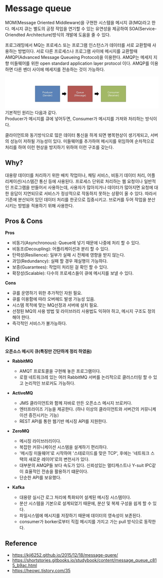 # Message queue
MOM(Message Oriented Middleware)을 구현한 시스템을 메시지 큐(MQ)라고 한다. 메시지 큐는 별도의 공정 작업을 연기할 수 있는 유연성을 제공하여 SOA(Service-Oriendted Architecture)방식의 개발에 도움을 줄 수 있다.  
  
프로그래밍에서 MQ는 프로세스 또는 프로그램 인스턴스가 데이터를 서로 교환할때 사용하는 방법이다. 서로 다른 프로세스나 프로그램 사이에 메시지를 교환할때 AMQP(Advanced Message Queueing Protocol)을 이용한다. AMQP는 메세지 지향 미들웨어를 위한 open standard application layer protocol 이다. AMQP를 이용하면 다른 벤더 사이에 메세지를 전송하는 것이 가능하다.  

![Message Queue basic process](https://github.com/mataeLee/Study-Tech/blob/master/resource/mq%20process.png)
기본적인 원리는 다음과 같다.  
Producer가 메시지를 큐에 넣어두면, Consumer가 메시지를 가져와 처리하는 방식이다.

클라이언트와 동기방식으로 많은 데이터 통신을 하게 되면 병목현상이 생기게되고, 서버의 성능이 저하될 가능성이 있다. 미들웨어를 추가하여 메시지를 위임하여 순차적으로 처리를 하여 이런 현상을 방지하기 위하여 이런 구조를 갖는다.
  
## Why?
대용량 데이터를 처리하기 위한 배치 작업이나, 채팅 서비스, 비동기 데이터 처리, 어플리케이션/시스템간 통신 등에 사용된다. 프로세스 단위로 처리하는 웹 요청이나 일반적인 프로그램을 만들어서 사용하는데, 사용자가 많아지거나 데이터가 많아지면 요청에 대한 응답이 지연되므로 서비스가 정상적으로 작동하지 못하는 상황이 올 수 있다. 따라서 기존에 분산되어 있던 데이터 처리를 한곳으로 집중시키고. 브로커를 두어 작업을 분산 시키는 방법을 적용하기 위해 사용한다.    

## Pros & Cons
__Pros__
- 비동기(Asynchronous): Queue에 넣기 때문에 나중에 처리 할 수 있다.
- 비동조(Decoupling): 어플리케이션과 분리 할 수 있다.
- 탄력성(Resilience): 일부가 실패 시 전체에 영향을 받지 않는다.
- 과잉(Redundancy): 실패 할 경우 재실행이 가능하다.
- 보증(Guarantees): 작업이 처리된 걸 확인 할 수 있다.
- 확장성(Scalable): 다수의 프로세스들이 큐에 메시지를 보낼 수 있다.  

__Cons__
- 큐를 운영하기 위한 추가적인 자원 필요.
- 큐를 이용함에 따라 오버헤드 발생 가능성 있음.
- 시스템 목적에 맞는 MQ선정과 서버에 설치 필요.
- 선정된 MQ의 사용 방법 및 라이브러리 사용법도 익혀야 하고, 메시지 구조도 정의해야 한다.
- 즉각적인 서비스가 불가능하다.

## Kind
__오픈소스 메시지 큐(특징만 간단하게 정리 하였음)__
- __RabbitMQ__
    * AMQT 프로토콜을 구현해 놓은 프로그램이다.
    * 로컬 네트워크레 있는 여러 RabbitMQ 서버를 논리적으로 클러스터링 할 수 있고 논리적인 브로커도 가능하다.  
  
- __ActiveMQ__
    * JMS 클라이언트와 함께 자바로 만든 오픈소스 메시지 브로커다.
    * 엔터프라이즈 기능을 제공한다. (하나 이상의 클라이언트와 서버간의 커뮤니케이션 증진시키는 기능)
    * REST API를 통한 웹기반 메시징 API를 지원한다.  
  
- __ZeroMQ__
    * 메시징 라이브러리이다.
    * 복잡한 커뮤니케이션 시스템을 설계하기 편리하다.
    * '메시징 미들웨어'로 시작하여 '스테로이드를 맞은 TCP', 후에는 '네트워크 스택의 새로운 레이어'로의 변천사가 있다.
    * 대부분의 AMQP들 보다 속도가 있다. 신뢰성있는 멀티캐스트나 Y-suit IPC같이 효율적인 전송을 활용하기 떄문이다.
    * 단순한 API를 보유했다.  
  
- __Kafka__
    * 대용량 실시간 로그 처리에 특화되어 설계된 메시징 시스템이다.
    * 분산 시스템을 기본으로 설계되었기 때문에, 분산 및 복제 구성을 쉽게 할 수 있다.
    * 파일시스템에 메시지를 저장하기 때문에 데이터의 영속성이 보존된다.
    * consumer가 borker로부터 직접 메시지를 가지고 가는 pull 방식으로 동작한다.  
  
## Reference
- https://kji6252.github.io/2015/12/18/message-quere/
- https://shortstories.gitbooks.io/studybook/content/message_queue_c815_b9ac.html
- https://heowc.tistory.com/35
